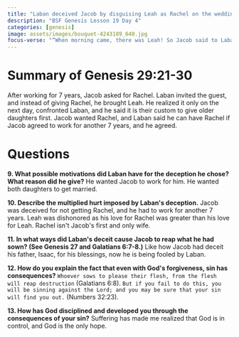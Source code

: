```yaml
---
title: "Laban deceived Jacob by disguising Leah as Rachel on the wedding night"
description: "BSF Genesis Lesson 19 Day 4"
categories: [genesis]
image: assets/images/bouquet-4243189_640.jpg
focus-verse: "“When morning came, there was Leah! So Jacob said to Laban, ‘What is this you have done to me? I served you for Rachel, didn’t I? Why have you deceived me?’ ” – Genesis 29:25"
---
```


# Summary of Genesis 29:21-30

After working for 7 years, Jacob asked for Rachel. Laban invited the guest, and instead of giving Rachel, he brought Leah. He realized it only on the next day, confronted Laban, and he said it is their custom to give older daughters first. Jacob wanted Rachel, and Laban said he can have Rachel if Jacob agreed to work for another 7 years, and he agreed.

# Questions

**9. What possible motivations did Laban have for the deception he chose? What reason did he give?** He wanted Jacob to work for him. He wanted both daughters to get married. 

**10. Describe the multiplied hurt imposed by Laban's deception.** Jacob was deceived for not getting Rachel, and he had to work for another 7 years. Leah was dishonored as his love for Rachel was greater than his love for Leah. Rachel isn't Jacob's first and only wife.

**11. In what ways did Laban's deceit cause Jacob to reap what he had sown? (See Genesis 27 and Galatians 6:7-8.)** Like how Jacob had deceit his father, Isaac, for his blessings, now he is being fooled by Laban.

**12. How do you explain the fact that even with God's forgiveness, sin has consequences?** `Whoever sows to please their flesh, from the flesh will reap destruction` (Galatians 6:8). `But if you fail to do this, you will be sinning against the Lord; and you may be sure that your sin will find you out.` (Numbers 32:23).

**13. How has God disciplined and developed you through the consequences of your sin?** Suffering has made me realized that God is in control, and God is the only hope.
